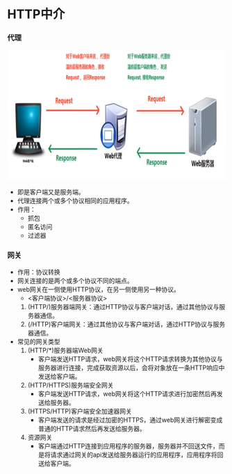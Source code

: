 # HTTP中介
### 代理
<img src="https://github.com/ella-z/studyNotes/blob/master/HTTP%E5%8D%8F%E8%AE%AE/images/HTTP%E4%BB%A3%E7%90%86.PNG" alt="代理" width="800px" height="300px" ></img>

- 即是客户端又是服务端。
- 代理连接两个或多个协议相同的应用程序。
- 作用：
   - 抓包
   - 匿名访问
   - 过滤器
   
### 网关
- 作用：协议转换
- 网关连接的是两个或多个协议不同的端点。
- web网关在一侧使用HTTP协议，在另一侧使用另一种协议。
   - <客户端协议>/<服务器协议>
   1. (HTTP/)服务器端网关：通过HTTP协议与客户端对话，通过其他协议与服务器通信。
   2. (/HTTP)客户端网关：通过其他协议与客户端对话，通过HTTP协议与服务器通信。
- 常见的网关类型
   1. (HTTP/*)服务器端Web网关
      + 客户端发送HTTP请求，web网关将这个HTTP请求转换为其他协议与服务器进行连接，完成获取资源以后，会将对象放在一条HTTP响应中发送给客户端。
   2. (HTTP/HTTPS)服务端安全网关
      + 客户端发送HTTP请求，web网关将这个HTTP请求进行加密然后再发送给服务器。
   3. (HTTPS/HTTP)客户端安全加速器网关
      + 客户端发送的请求是经过加密的HTTPS，通过web网关进行解密变成普通的HTTP请求然后再发送给服务器。
   4. 资源网关
      + 客户端通过HTTP连接到应用程序的服务器，服务器并不回送文件，而是将请求通过网关的api发送给服务器运行的应用程序，应用程序将回送给客户端。
